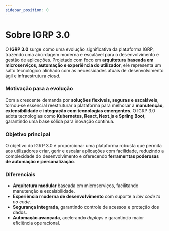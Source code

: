 ```yaml
---
sidebar_position: 0
---
```


# Sobre IGRP 3.0

O **IGRP 3.0** surge como uma evolução significativa da plataforma IGRP, trazendo uma abordagem moderna e escalável para o desenvolvimento e gestão de aplicações. Projetado com foco em **arquitetura baseada em microserviços, automação e experiência do utilizador**, ele representa um salto tecnológico alinhado com as necessidades atuais de desenvolvimento ágil e infraestrutura _cloud_.

### Motivação para a evolução

Com a crescente demanda por **soluções flexíveis, seguras e escaláveis**, tornou-se essencial reestruturar a plataforma para melhorar a **manutenção, extensibilidade e integração com tecnologias emergentes**. O IGRP 3.0 adota tecnologias como **Kubernetes, React, Next.js e Spring Boot**, garantindo uma base sólida para inovação contínua.

### Objetivo principal

O objetivo do IGRP 3.0 é proporcionar uma plataforma robusta que permita aos utilizadores criar, gerir e escalar aplicações com facilidade, reduzindo a complexidade do desenvolvimento e oferecendo **ferramentas poderosas de automação e personalização**.

### Diferenciais

- **Arquitetura modular** baseada em microserviços, facilitando manutenção e escalabilidade.
- **Experiência moderna de desenvolvimento** com suporte a _low code to no code_.
- **Segurança integrada**, garantindo controle de acessos e proteção dos dados.
- **Automação avançada**, acelerando _deploys_ e garantindo maior eficiência operacional.
